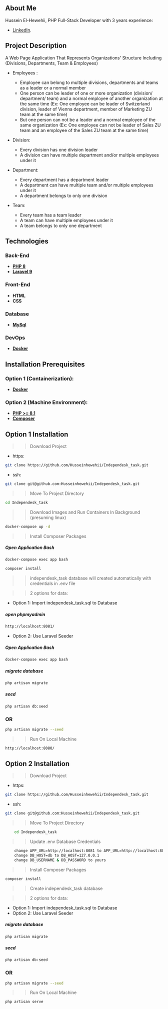 
## About Me

Hussein El-Hewehii, PHP Full-Stack Developer with 3 years experience:

- [LinkedIn](https://www.linkedin.com/in/hussein-el-hewehii-768b5a113/).

## Project Description

A Web Page Application That Represents Organizations' Structure Including (Divisions, Departments, Team & Employees)
- Employees : 
    -   Employee can belong to multiple divisions, departments and teams as a leader or a normal member 
    -   One person can be leader of one or more organization (division/ department/ team) and a normal employee of another organization at the same time (Ex: One employee can be leader of Switzerland division, leader of Vienna department, member of Marketing ZU team at the same time)
    -   But one person can not be a leader and a normal employee of the same organization (Ex: One employee can not be leader of Sales ZU team and an employee of the Sales ZU team at the same time)

- Division:
    - Every division has one division leader
    - A division can have multiple department and/or multiple employees under it

- Department:
    - Every department has a department leader
    - A department can have multiple team and/or multiple employees under it
    - A department belongs to only one division

- Team:
    - Every team has a team leader
    - A team can have multiple employees under it
    - A team belongs to only one department


## Technologies

### Back-End

- **[PHP 8](https://www.php.net/docs.php)**
- **[Laravel 9](https://laravel.com/docs/9.x/installation)**

### Front-End

- **HTML**
- **CSS**

### Database

- **[MySql](https://www.mysql.com/)**

### DevOps

- **[Docker](https://www.docker.com/)**


## Installation Prerequisites
 ### Option 1 (Containerization):
- **[Docker](https://docs.docker.com/engine/install/)**

 ### Option 2 (Machine Environment):
- **[PHP >= 8.1](https://www.php.net/downloads.php)**
- **[Composer](https://getcomposer.org/)**


## Option 1 Installation


>> Download Project 

* https:
``` bash
git clone https://github.com/Husseinhewehii/Independesk_task.git
```
* ssh:
``` bash
git clone git@github.com:Husseinhewehii/Independesk_task.git
```

>> Move To Project Directory

``` bash
cd Independesk_task
```

>> Download Images and Run Containers In Background (presuming linux)
``` bash
docker-compose up -d
```

>> Install Composer Packages

##### Open Application Bash

``` bash
docker-compose exec app bash
```

``` bash
composer install
```

>> independesk_task database will created automatically with credentials in .env file


>> 2 options for data:
* Option 1: Import independesk_task.sql to Database
##### open phpmyadmin
``` bash
http://localhost:8081/
```

* Option 2: Use Laravel Seeder
##### Open Application Bash

``` bash
docker-compose exec app bash
```

##### migrate database
``` bash
php artisan migrate
```

##### seed
``` bash
php artisan db:seed
```

### OR
``` bash
php artisan migrate --seed
```

>> Run On Local Machine

``` bash
http://localhost:8080/
```

## Option 2 Installation


>> Download Project 

* https:
``` bash
git clone https://github.com/Husseinhewehii/Independesk_task.git
```
* ssh:
``` bash
git clone git@github.com:Husseinhewehii/Independesk_task.git
```

>> Move To Project Directory

``` bash
    cd Independesk_task
```

>> Update .env Database Credentials

``` bash
    change APP_URL=http://localhost:8081 to APP_URL=http://localhost:8000
    change DB_HOST=db to DB_HOST=127.0.0.1
    change DB_USERNAME & DB_PASSWORD to yours
```

>> Install Composer Packages

``` bash
composer install
```

>> Create independesk_task database


>> 2 options for data:
* Option 1: Import independesk_task.sql to Database
* Option 2: Use Laravel Seeder
##### migrate database
``` bash
php artisan migrate
```

##### seed
``` bash
php artisan db:seed
```

### OR
``` bash
php artisan migrate --seed
```

>> Run On Local Machine

``` bash
php artisan serve
```
